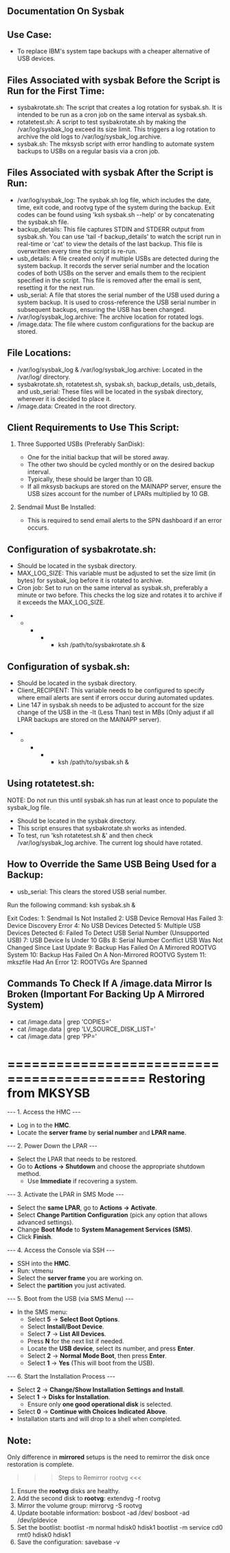 Documentation On Sysbak
-------------------------

Use Case:
----------
- To replace IBM's system tape backups with a cheaper alternative of USB devices.

Files Associated with sysbak Before the Script is Run for the First Time:
----------------------------------------------------------------------
- sysbakrotate.sh: The script that creates a log rotation for sysbak.sh. It is intended to be run as a cron job on the same interval as sysbak.sh.
- rotatetest.sh: A script to test sysbakrotate.sh by making the /var/log/sysbak_log exceed its size limit. This triggers a log rotation to archive the old logs to /var/log/sysbak_log.archive.
- sysbak.sh: The mksysb script with error handling to automate system backups to USBs on a regular basis via a cron job.

Files Associated with sysbak After the Script is Run:
------------------------------------------------------
- /var/log/sysbak_log: The sysbak.sh log file, which includes the date, time, exit code, and rootvg type of the system during the backup. Exit codes can be found using 'ksh sysbak.sh --help' or by concatenating the sysbak.sh file.
- backup_details: This file captures STDIN and STDERR output from sysbak.sh. You can use 'tail -f backup_details' to watch the script run in real-time or 'cat' to view the details of the last backup. This file is overwritten every time the script is re-run.
- usb_details: A file created only if multiple USBs are detected during the system backup. It records the server serial number and the location codes of both USBs on the server and emails them to the recipient specified in the script. This file is removed after the email is sent, resetting it for the next run.
- usb_serial: A file that stores the serial number of the USB used during a system backup. It is used to cross-reference the USB serial number in subsequent backups, ensuring the USB has been changed.
- /var/log/sysbak_log.archive: The archive location for rotated logs.
- /image.data: The file where custom configurations for the backup are stored.

File Locations:
----------------
- /var/log/sysbak_log & /var/log/sysbak_log.archive: Located in the /var/log/ directory.
- sysbakrotate.sh, rotatetest.sh, sysbak.sh, backup_details, usb_details, and usb_serial: These files will be located in the sysbak directory, wherever it is decided to place it.
- /image.data: Created in the root directory.

Client Requirements to Use This Script:
---------------------------------------
1) Three Supported USBs (Preferably SanDisk):
   - One for the initial backup that will be stored away.
   - The other two should be cycled monthly or on the desired backup interval.
   - Typically, these should be larger than 10 GB.
   - If all mksysb backups are stored on the MAINAPP server, ensure the USB sizes account for the number of LPARs multiplied by 10 GB.
   
2) Sendmail Must Be Installed:
   - This is required to send email alerts to the SPN dashboard if an error occurs.

Configuration of sysbakrotate.sh:
-----------------------------------
- Should be located in the sysbak directory.
- MAX_LOG_SIZE: This variable must be adjusted to set the size limit (in bytes) for sysbak_log before it is rotated to archive.
- Cron job: Set to run on the same interval as sysbak.sh, preferably a minute or two before. This checks the log size and rotates it to archive if it exceeds the MAX_LOG_SIZE.

* * * * * ksh /path/to/sysbakrotate.sh &

Configuration of sysbak.sh:
---------------------------
- Should be located in the sysbak directory.
- Client_RECIPIENT: This variable needs to be configured to specify where email alerts are sent if errors occur during automated updates.
- Line 147 in sysbak.sh needs to be adjusted to account for the size change of the USB in the -lt (Less Than) test in MBs (Only adjust if all LPAR backups are stored on the MAINAPP server).

* * * * * ksh /path/to/sysbak.sh &

Using rotatetest.sh:
---------------------
NOTE: Do not run this until sysbak.sh has run at least once to populate the sysbak_log file.

- Should be located in the sysbak directory.
- This script ensures that sysbakrotate.sh works as intended.
- To test, run 'ksh rotatetest.sh &' and then check /var/log/sysbak_log.archive. The current log should have rotated.

How to Override the Same USB Being Used for a Backup:
-----------------------------------------------------
- usb_serial: This clears the stored USB serial number.

Run the following command:
ksh sysbak.sh &

Exit Codes:
1: Sendmail Is Not Installed
2: USB Device Removal Has Failed
3: Device Discovery Error
4: No USB Devices Detected
5: Multiple USB Devices Detected
6: Failed To Detect USB Serial Number (Unsupported USB)
7: USB Device Is Under 10 GBs
8: Serial Number Conflict USB Was Not Changed Since Last Update
9: Backup Has Failed On A Mirrored ROOTVG System
10: Backup Has Failed On A Non-Mirrored ROOTVG System
11: mkszfile Had An Error
12: ROOTVGs Are Spanned 


Commands To Check If A /image.data Mirror Is Broken (Important For Backing Up A Mirrored System)
---------------------------------------------------------------------------------------------------
- cat /image.data | grep 'COPIES='
- cat /image.data | grep 'LV_SOURCE_DISK_LIST='
- cat /image.data | grep 'PP='

===========================================
          Restoring from MKSYSB  
===========================================

--- 1. Access the HMC ---
- Log in to the **HMC**.
- Locate the **server frame** by **serial number** and **LPAR name**.

--- 2. Power Down the LPAR ---
- Select the LPAR that needs to be restored.
- Go to **Actions → Shutdown** and choose the appropriate shutdown method.
  - Use **Immediate** if recovering a system.

--- 3. Activate the LPAR in SMS Mode ---
- Select the **same LPAR**, go to **Actions → Activate**.
- Select **Change Partition Configuration** (pick any option that allows advanced settings).
- Change **Boot Mode** to **System Management Services (SMS)**.
- Click **Finish**.

--- 4. Access the Console via SSH ---
- SSH into the **HMC**.
- Run:
    vtmenu
- Select the **server frame** you are working on.
- Select the **partition** you just activated.

--- 5. Boot from the USB (via SMS Menu) ---
- In the SMS menu:
  - Select **5** → **Select Boot Options**.
  - Select **Install/Boot Device**.
  - Select **7** → **List All Devices**.
  - Press **N** for the next list if needed.
  - Locate the **USB device**, select its number, and press **Enter**.
  - Select **2** → **Normal Mode Boot**, then press **Enter**.
  - Select **1** → **Yes** (This will boot from the USB).

--- 6. Start the Installation Process ---
- Select **2** → **Change/Show Installation Settings and Install**.
- Select **1** → **Disks for Installation**.
  - Ensure only **one good operational disk** is selected.
- Select **0** → **Continue with Choices Indicated Above**.
- Installation starts and will drop to a shell when completed.

Note:
------
Only difference in **mirrored** setups is the need to remirror the disk once restoration is complete.

>>> Steps to Remirror rootvg <<<
1. Ensure the **rootvg** disks are healthy.
2. Add the second disk to **rootvg**:
      extendvg -f rootvg <disk>
3. Mirror the volume group:
      mirrorvg -S rootvg <disk>
4. Update bootable information:
      bosboot -ad /dev/<rootvg disk>
      bosboot -ad /dev/ipldevice
5. Set the bootlist:
      bootlist -m normal hdisk0 hdisk1
      bootlist -m service cd0 rmt0 hdisk0 hdisk1
6. Save the configuration:
      savebase -v



